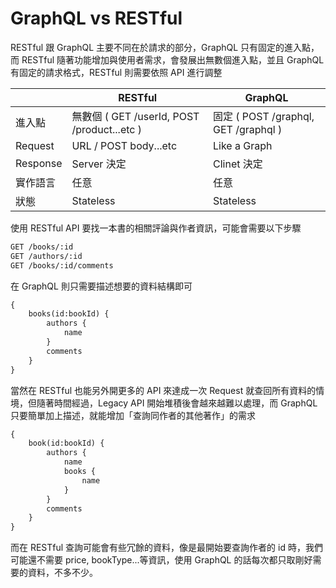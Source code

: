 # GraphQL vs RESTful

RESTful 跟 GraphQL 主要不同在於請求的部分，GraphQL 只有固定的進入點，而 RESTful 隨著功能增加與使用者需求，會發展出無數個進入點，並且 GraphQL 有固定的請求格式，RESTful 則需要依照 API 進行調整

||RESTful | GraphQL|
|-|-|-|
|進入點 | 無數個 ( GET /userId, POST /product...etc ) | 固定 ( POST /graphql, GET /graphql )|
|Request | URL / POST body...etc | Like a Graph|
|Response | Server 決定 | Clinet 決定|
|實作語言 | 任意 | 任意|
|狀態 | Stateless | Stateless|

使用 RESTful API 要找一本書的相關評論與作者資訊，可能會需要以下步驟

```txt
GET /books/:id
GET /authors/:id
GET /books/:id/comments
```

在 GraphQL 則只需要描述想要的資料結構即可

```txt
{
    books(id:bookId) {
        authors {
            name
        }
        comments
    }
}
```

當然在 RESTful 也能另外開更多的 API 來達成一次 Request 就查回所有資料的情境，但隨著時間經過，Legacy API 開始堆積後會越來越難以處理，而 GraphQL 只要簡單加上描述，就能增加「查詢同作者的其他著作」的需求

```txt
{
    book(id:bookId) {
        authors {
            name
            books {
                name
            }
        }
        comments
    }
}
```

而在 RESTful 查詢可能會有些冗餘的資料，像是最開始要查詢作者的 id 時，我們可能還不需要 price, bookType...等資訊，使用 GraphQL 的話每次都只取剛好需要的資料，不多不少。